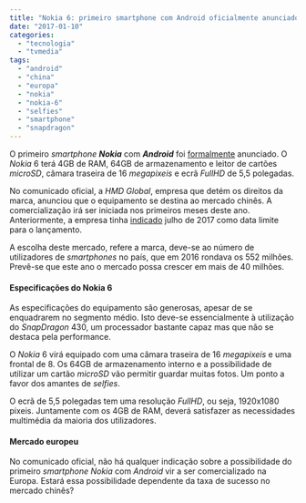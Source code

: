 ```yaml
---
title: "Nokia 6: primeiro smartphone com Android oficialmente anunciado"
date: "2017-01-10"
categories: 
  - "tecnologia"
  - "tvmedia"
tags: 
  - "android"
  - "china"
  - "europa"
  - "nokia"
  - "nokia-6"
  - "selfies"
  - "smartphone"
  - "snapdragon"
---
```


O primeiro _smartphone **Nokia**_ com **_Android_** foi [formalmente](http://www.hmdglobal.com/press/2017-01-08-nokia-6/) anunciado. O _Nokia_ 6 terá 4GB de RAM, 64GB de armazenamento e leitor de cartões _microSD_, câmara traseira de 16 _megapixeis_ e ecrã _FullHD_ de 5,5 polegadas.

No comunicado oficial, a _HMD Global_, empresa que detém os direitos da marca, anunciou que o equipamento se destina ao mercado chinês. A comercialização irá ser iniciada nos primeiros meses deste ano. Anteriormente, a empresa tinha [indicado](https://espalhafactos.com/2016/12/01/nokia-anuncia-regresso-aos-smartphones-2017/) julho de 2017 como data limite para o lançamento.

A escolha deste mercado, refere a marca, deve-se ao número de utilizadores de _smartphones_ no país, que em 2016 rondava os 552 milhões. Prevê-se que este ano o mercado possa crescer em mais de 40 milhões.

#### Especificações do Nokia 6

As especificações do equipamento são generosas, apesar de se enquadrarem no segmento médio. Isto deve-se essencialmente à utilização do _SnapDragon_ 430, um processador bastante capaz mas que não se destaca pela performance.

O _Nokia_ 6 virá equipado com uma câmara traseira de 16 _megapixeis_ e uma frontal de 8. Os 64GB de armazenamento interno e a possibilidade de utilizar um cartão _microSD_ vão permitir guardar muitas fotos. Um ponto a favor dos amantes de _selfies_.

O ecrã de 5,5 polegadas tem uma resolução _FullHD_, ou seja, 1920x1080 pixeis. Juntamente com os 4GB de RAM, deverá satisfazer as necessidades multimédia da maioria dos utilizadores.

#### Mercado europeu

No comunicado oficial, não há qualquer indicação sobre a possibilidade do primeiro _smartphone_ _Nokia_ com _Android_ vir a ser comercializado na Europa. Estará essa possibilidade dependente da taxa de sucesso no mercado chinês?
